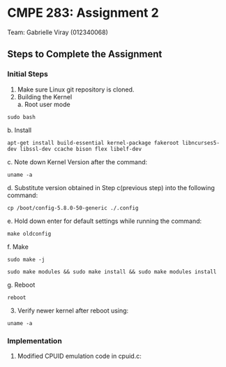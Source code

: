 # CMPE 283: Assignment 2

Team: Gabrielle Viray (012340068)

## Steps to Complete the Assignment

### Initial Steps
1. Make sure Linux git repository is cloned.
2. Building the Kernel<br>
  a. Root user mode
  ```
  sudo bash
  ```
  b. Install
  ```
  apt-get install build-essential kernel-package fakeroot libncurses5-dev libssl-dev ccache bison flex libelf-dev 
  ```  
  c. Note down Kernel Version after the command:
  ```
  uname -a
  ```
  d. Substitute version obtained in Step c(previous step) into the following command:
  ```
  cp /boot/config-5.8.0-50-generic ./.config
  ```
  e. Hold down enter for default settings while running the command:
  ```
  make oldconfig
  ```
  f. Make
  ```
  sudo make -j
  ```
  ```
  sudo make modules && sudo make install && sudo make modules install
  ```
  g. Reboot
  ```
  reboot
  ```
3. Verify newer kernel after reboot using: 
  ```
  uname -a
  ```
    
### Implementation

1. Modified CPUID emulation code in cpuid.c:

